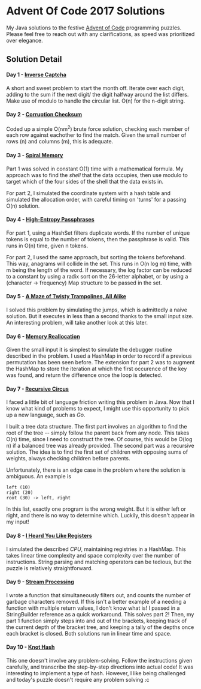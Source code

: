 # Advent Of Code 2017 Solutions
My Java solutions to the festive [Advent of Code](http://adventofcode.com/2017) programming puzzles. Please feel free to reach out with any clarifications, as speed was prioritized over elegance.

## Solution Detail

#### Day 1 - [Inverse Captcha](http://adventofcode.com/2017/day/1)
A short and sweet problem to start the month off. Iterate over each digit, adding to the sum if the next digit/ the digit halfway around the list differs. Make use of modulo to handle the circular list. O(n) for the n-digit string.

#### Day 2 - [Corruption Checksum](http://adventofcode.com/2017/day/2)
Coded up a simple O(nm<sup>2</sup>) brute force solution, checking each member of each row against eachother to find the match. Given the small number of rows (n) and columns (m), this is adequate.

#### Day 3 - [Spiral Memory](http://adventofcode.com/2017/day/3)
Part 1 was solved in constant O(1) time with a mathematical formula. My approach was to find the _shell_ that the data occupies, then use modulo to target which of the four sides of the shell that the data exists in.

For part 2, I simulated the coordinate system with a hash table and simulated the allocation order, with careful timing on 'turns' for a passing O(n) solution.

#### Day 4 - [High-Entropy Passphrases](http://adventofcode.com/2017/day/4)
For part 1, using a HashSet filters duplicate words. If the number of unique tokens is equal to the number of tokens, then the passphrase is valid. This runs in O(n) time, given n tokens.

For part 2, I used the same approach, but sorting the tokens beforehand. This way, anagrams will collide in the set. This runs in O(n log m) time, with m being the length of the word. If necessary, the log factor can be reduced to a constant by using a radix sort on the 26-letter alphabet, or by using a (character -> frequency) Map structure to be passed in the set.

#### Day 5 - [A Maze of Twisty Trampolines, All Alike](http://adventofcode.com/2017/day/5)
I solved this problem by simulating the jumps, which is admittedly a naive solution. But it executes in less than a second thanks to the small input size. An interesting problem, will take another look at this later.

#### Day 6 - [Memory Reallocation](http://adventofcode.com/2017/day/6)
Given the small input it is simplest to simulate the debugger routine described in the problem. I used a HashMap in order to record if a previous permutation has been seen before. The extension for part 2 was to augment the HashMap to store the iteration at which the first occurence of the key was found, and return the difference once the loop is detected.

#### Day 7 - [Recursive Circus](http://adventofcode.com/2017/day/7)
I faced a little bit of language friction writing this problem in Java. Now that I know what kind of problems to expect, I might use this opportunity to pick up a new language, such as _Go_.

I built a tree data structure. The first part involves an algorithm to find the root of the tree -- simply follow the parent back from any node. This takes O(n) time, since I need to construct the tree. Of course, this would be O(log n) if a balanced tree was already provided.
The second part was a recursive solution. The idea is to find the first set of children with opposing sums of weights, always checking children before parents.

Unfortunately, there is an edge case in the problem where the solution is ambiguous. An example is
```$xslt
left (10)
right (20)
root (30) -> left, right
```
In this list, exactly one program is the wrong weight. But it is either left or right, and there is no way to determine which. Luckily, this doesn't appear in my input!

#### Day 8 - [I Heard You Like Registers](http://adventofcode.com/2017/day/8)
I simulated the described _CPU_, maintaining registries in a HashMap. This takes linear time complexity and space complexity over the number of instructions. String parsing and matching operators can be tedious, but the puzzle is relatively straightforward.

#### Day 9 - [Stream Processing](http://adventofcode.com/2017/day/9)
I wrote a function that simultaneously filters out, and counts the number of garbage characters removed. If this isn't a better example of a needing a function with multiple return values, I don't know what is! I passed in a StringBuilder reference as a quick workaround. This solves part 2!
Then, my part 1 function simply steps into and out of the brackets, keeping track of the current depth of the bracket tree, and keeping a tally of the depths once each bracket is closed. Both solutions run in linear time and space.

#### Day 10 - [Knot Hash](http://adventofcode.com/2017/day/10)
This one doesn't involve any problem-solving. Follow the instructions given carefully, and transcribe the step-by-step directions into actual code! It was interesting to implement a type of hash. However, I like being challenged and today's puzzle doesn't require any problem solving :c